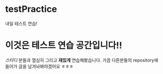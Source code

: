 # testPractice
내일 테스트 연습!

# 이것은 테스트 연습 공간입니다!!
_스터디_ 분들과 열심히 그리고 __재밌게__ 연습해봤습니다.
가끔 다른분들의 repository에 들어가 글을 남겨놔봐야겠어요 ㅎㅎㅎ
